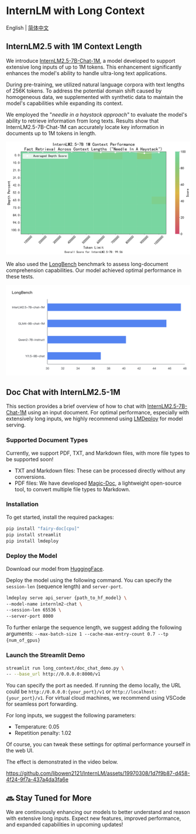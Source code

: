 # InternLM with Long Context

English | [简体中文](./README_zh-CN.md)

## InternLM2.5 with 1M Context Length

We introduce [InternLM2.5-7B-Chat-1M](link), a model developed to support extensive long inputs of up to 1M tokens.
This enhancement significantly enhances the model's ability to handle ultra-long text applications.

During pre-training, we utilized natural language corpora with text lengths of 256K tokens. To address the potential domain shift caused by homogeneous data, we supplemented with synthetic data to maintain the model's capabilities while expanding its context.

We employed the "*needle in a haystack approach*" to evaluate the model's ability to retrieve information from long texts. Results show that InternLM2.5-7B-Chat-1M can accurately locate key information in documents up to 1M tokens in length.


<p align="center">
<img src="../assets/InternLM2.5-7B-chat-1M-needle-test.jpg" alt="drawing" width="700"/>
</p>

We also used the [LongBench](https://github.com/THUDM/LongBench) benchmark to assess long-document comprehension capabilities. Our model achieved optimal performance in these tests.


<p align="center">
<img src="../assets/InternLM2.5-7B-chat-1M-longbench.png" alt="drawing" width="700"/>
</p>

## Doc Chat with InternLM2.5-1M

This section provides a brief overview of how to chat with [InternLM2.5-7B-Chat-1M]() using an input document. For optimal performance, especially with extensively long inputs, we highly recommend using [LMDeploy]() for model serving.

### Supported Document Types

Currently, we support PDF, TXT, and Markdown files, with more file types to be supported soon!

- TXT and Markdown files: These can be processed directly without any conversions.
- PDF files: We have developed [Magic-Doc](https://github.com/magicpdf/Magic-Doc), a lightweight open-source tool, to convert multiple file types to Markdown.

### Installation

To get started, install the required packages:
```bash
pip install "fairy-doc[cpu]"
pip install streamlit
pip install lmdeploy
```

### Deploy the Model

Download our model from [HuggingFace](xxx).

Deploy the model using the following command. You can specify the `session-len` (sequence length) and `server-port`.

```bash
lmdeploy serve api_server {path_to_hf_model} \
--model-name internlm2-chat \
--session-len 65536 \
--server-port 8000
```

To further enlarge the sequence length, we suggest adding the following arguments:
`--max-batch-size 1 --cache-max-entry-count 0.7 --tp {num_of_gpus}`

### Launch the Streamlit Demo

```bash
streamlit run long_context/doc_chat_demo.py \
-- --base_url http://0.0.0.0:8000/v1
```

You can specify the port as needed. If running the demo locally, the URL could be `http://0.0.0.0:{your_port}/v1` or `http://localhost:{your_port}/v1`. For virtual cloud machines, we recommend using VSCode for seamless port forwarding.

For long inputs, we suggest the following parameters:

- Temperature: 0.05
- Repetition penalty: 1.02

Of course, you can tweak these settings for optimal performance yourself in the web UI.

The effect is demonstrated in the video below.

https://github.com/libowen2121/InternLM/assets/19970308/1d7f9b87-d458-4f24-9f7a-437a4da3fa6e


## 🔜 Stay Tuned for More

We are continuously enhancing our models to better understand and reason with extensive long inputs. Expect new features, improved performance, and expanded capabilities in upcoming updates!

